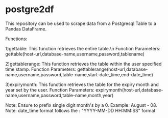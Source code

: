 # postgre2df

This repository can be used to scrape data from a Postgresql Table to a Pandas DataFrame.

Functions:

1)gettable: This function retrieves the entire table.\n
   Function Parameters:
   gettable(host-url,database-name,username,password,tablename)
    
2)gettablerange: This function retrieves the table within the user specified time stamp.
Function Parameters:
gettablerange(host-url,database-name,username,password,table-name,start-date_time,end-date_time)
   
3)expirymonth: This function retrieves the table for the expiry month and year set by the user.
Function Parameters:
expirymonth(host-url,database-name,username,password,table-name,month,year)


Note: Ensure to prefix single digit month's by a 0. Example: August - 08.
Note: date_time format follows the : "YYYY-MM-DD HH:MM:SS" format 

